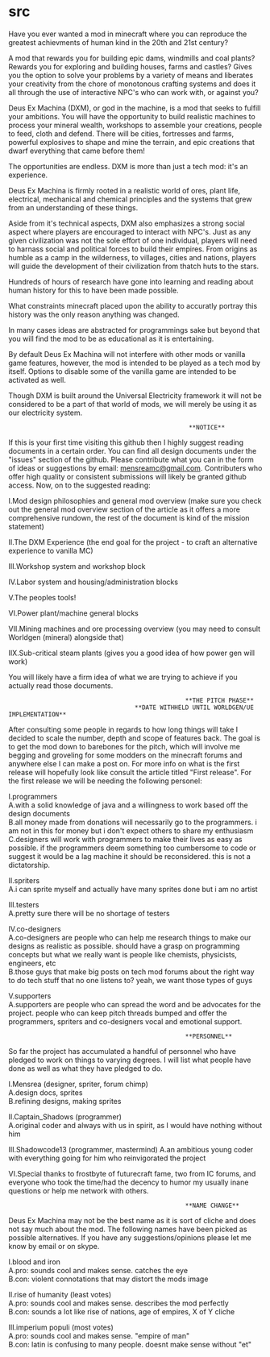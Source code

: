 src
===============

Have you ever wanted a mod in minecraft where you can reproduce the greatest achievments of human kind in the 20th and 21st century? 

A mod that rewards you for building epic dams, windmills and coal plants?
Rewards you for exploring and building houses, farms and castles?
Gives you the option to solve your problems by a variety of means and liberates your creativity from
the chore of monotonous crafting systems and does it all through the use of interactive NPC's who can work with, or against you?

Deus Ex Machina (DXM), or god in the machine, is a mod that seeks to fulfill your ambitions.
You will have the opportunity to build realistic machines to process your mineral wealth,
workshops to assemble your creations, people to feed, cloth and defend.
There will be cities, fortresses and farms, powerful explosives to shape and mine the terrain,
and epic creations that dwarf everything that came before them!

The opportunities are endless. DXM is more than just a tech mod: it's an experience.

Deus Ex Machina is firmly rooted in a realistic world of ores, plant life, electrical, 
mechanical and chemical principles and the systems that grew from an understanding of these things.

Aside from it's technical aspects, DXM also emphasizes a strong social aspect where players are encouraged to interact with NPC's. 
Just as any given civilization was not the sole effort of one individual, players will need to harnass social and political forces to build their empires. From origins as humble as a camp in the wilderness, to villages, cities and nations, players will guide the development of their civilization from thatch huts to the stars.

Hundreds of hours of research have gone into learning and reading about human history for this to have been 
made possible.

What constraints minecraft placed upon the ability to accuratly portray this history was the only reason 
anything was changed.

In many cases ideas are abstracted for programmings sake but beyond that you will find the mod to be as
educational as it is entertaining.

By default Deus Ex Machina will not interfere with other mods or vanilla game features, however, the mod is intended
to be played as a tech mod by itself. Options to disable some of the vanilla game are intended to be activated as well.

Though DXM is built around the Universal Electricity framework it will not be considered to be a part of that world of mods, we will merely be using it as our electricity system.

                                                      **NOTICE**
                                              
If this is your first time visiting this github then I highly suggest reading documents in a certain order. You can find all design documents under the "issues" section of the github. Please contribute what you can in the form of ideas or suggestions by email: mensreamc@gmail.com. Contributers who offer high quality or consistent submissions will likely be granted github access. Now, on to the suggested reading:

I.Mod design philosophies and general mod overview 
(make sure you check out the general mod overview section of the article as it offers a more comprehensive rundown, the rest of the document is kind of the mission statement)

II.The DXM Experience
(the end goal for the project - to craft an alternative experience to vanilla MC)

III.Workshop system and workshop block

IV.Labor system and housing/administration blocks

V.The peoples tools!

VI.Power plant/machine general blocks

VII.Mining machines and ore processing overview 
(you may need to consult Worldgen (mineral) alongside that)

IIX.Sub-critical steam plants
(gives you a good idea of how power gen will work)

You will likely have a firm idea of what we are trying to achieve if you actually read those documents.

                                                     **THE PITCH PHASE**
                                       **DATE WITHHELD UNTIL WORLDGEN/UE IMPLEMENTATION**
                                                    
After consulting some people in regards to how long things will take I decided to scale the number, depth and scope of features back. The goal is to get the mod down to barebones for the pitch, which will involve me begging and groveling for some modders on the minecraft forums and anywhere else I can make a post on. For more info on what is the first release will hopefully look like consult the article titled "First release". For the first release we will be needing the following personel:

I.programmers                                                                                             
A.with a solid knowledge of java and a willingness to work based off the design documents                 
B.all money made from donations will necessarily go to the programmers. i am not in this for money but i don't expect others to share my enthusiasm                                                                             
C.designers will work with programmers to make their lives as easy as possible. if the programmers deem something too cumbersome to code or suggest it would be a lag machine it should be reconsidered. this is not a dictatorship.

II.spriters                                                                                               
A.i can sprite myself and actually have many sprites done but i am no artist

III.testers                                                                                               
A.pretty sure there will be no shortage of testers

IV.co-designers                                                                                           
A.co-designers are people who can help me research things to make our designs as realistic as possible. should have a grasp on programming concepts but what we really want is people like chemists, physicists, engineers, etc            
B.those guys that make big posts on tech mod forums about the right way to do tech stuff that no one listens to? yeah, we want those types of guys

V.supporters                                                                                              
A.supporters are people who can spread the word and be advocates for the project. people who can keep pitch threads bumped and offer the programmers, spriters and co-designers vocal and emotional support.

                                                     **PERSONNEL**  

So far the project has accumulated a handful of personnel who have pledged to work on things to varying degrees. I will list what people have done as well as what they have pledged to do.

I.Mensrea (designer, spriter, forum chimp)                                                                             
A.design docs, sprites                                                                                    
B.refining designs, making sprites                                                                        

II.Captain_Shadows (programmer)                                                                           
A.original coder and always with us in spirit, as I would have nothing without him

III.Shadowcode13 (programmer, mastermind)
A.an ambitious young coder with everything going for him who reinvigorated the project

VI.Special thanks to frostbyte of futurecraft fame, two from IC forums, and everyone who took the time/had the decency to humor my usually inane questions or help me network with others.

                                                     **NAME CHANGE**
                                                  
Deus Ex Machina may not be the best name as it is sort of cliche and does not say much about the mod. The following names have been picked as possible alternatives. If you have any suggestions/opinions please let me know by email or on skype.

I.blood and iron                                                                                          
A.pro: sounds cool and makes sense. catches the eye                                                       
B.con: violent connotations that may distort the mods image                                               

II.rise of humanity (least votes)                                                                         
A.pro: sounds cool and makes sense. describes the mod perfectly                                           
B.con: sounds a lot like rise of nations, age of empires, X of Y cliche                                   

III.imperium populi (most votes)                                                                          
A.pro: sounds cool and makes sense. "empire of man"                                                       
B.con: latin is confusing to many people. doesnt make sense without "et"                                  
       
